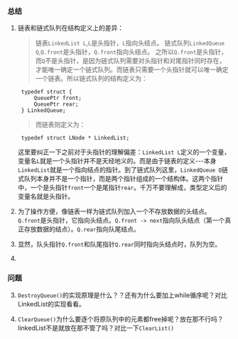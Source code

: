 ### 总结
1. 链表和链式队列在结构定义上的差异：
    > 链表`LinkedList L`,`L`是头指针，`L`指向头结点。
    > 链式队列`LinkedQueue Q`,`Q.front`是头指针，`Q.front`指向头结点。
    > 之所以`Q.front`是头指针，而`Q`不是头指针，是因为链式队列需要对头指针和对尾指针同时存在，才能唯一确定一个链式队列。而链表只需要一个头指针就可以唯一确定一个链表。所以链式队列的结构定义为：

        typedef struct {
            QueuePtr front;
            QueuePtr rear;
        } LinkedQueue;
    > 而链表则定义为：

        typedef struct LNode * LinkedList;

    这里要纠正一下之前对于头指针的理解偏差：`LinkedList L`定义的一个变量，变量名`L`就是一个头指针并不是天经地义的。而是由于链表的定义---本身`LinkedList`就是一个指向结点的指针。到了链式队列这里，`LinkedQueue Q`链式队列本身并不是一个指针，而是两个指针组成的一个结构体。这两个指针中，一个是头指针`front`一个是尾指针`rear`。千万不要理解成，类型定义后的变量名就是头指针。

2. 为了操作方便，像链表一样为链式队列加入一个不存放数据的头结点。`Q.front`是头指针，它指向头结点。`Q.front -> next`指向队头结点（第一个真正存放数据的结点）。`Q.rear`指向队尾结点。
3. 显然，队头指针`Q.front`和队尾指针`Q.rear`同时指向头结点时，队列为空。
4. 


### 问题

3. `DestroyQueue()`的实现原理是什么？？还有为什么要加上while循序呢？对比LinkedList的实现看看。

5. `ClearQueue()`为什么要逐个将原队列中的元素都free掉呢？放在那不行吗？linkedList不是就放在那不管了吗？对比一下`ClearList()`